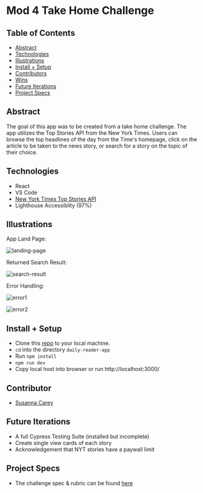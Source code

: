 # Mod 4 Take Home Challenge

## Table of Contents
  - [Abstract](#abstract)
  - [Technologies](#technologies)
  - [Illustrations](#illustrations)
  - [Install + Setup](#set-up)
  - [Contributors](#contributors)
  - [Wins](#wins)
  - [Future Iterations](#future-iterations)
  - [Project Specs](#project-specs)

## Abstract
The goal of this app was to be created from a take home challenge. The app utilizes the Top Stories API from the New York Times. Users can browse the top headlines of the day from the Time's homepage, click on the article to be taken to the news story, or search for a story on the topic of their choice. 


## Technologies
  - React
  - VS Code
  - [New York Times Top Stories API](https://developer.nytimes.com/docs/top-stories-product/1/overview)
  - Lighthouse Accessiblity (97%)

## Illustrations

App Land Page:

![landing-page](https://user-images.githubusercontent.com/83846677/163568367-b3050387-d3d4-40e8-9a33-420927cd9fbb.png)

Returned Search Result:

![search-result](https://user-images.githubusercontent.com/83846677/163568375-54ac17de-2fc7-4368-a775-0443c6ce8b6c.png)

Error Handling:

![error1](https://user-images.githubusercontent.com/83846677/163568721-d9a4c652-0fa1-4d83-9e79-06e452b637d5.png)

![error2](https://user-images.githubusercontent.com/83846677/163568414-144f248b-4917-4576-a688-4560639f974e.png)


## Install + Setup
  - Clone this [repo](https://github.com/susannaopal/daily-reader-app) to your local machine.
  - `cd` into the directory `daily-reader-app`
  - Run `npm install`
  - `npm run dev`
  - Copy local host into browser or run http://localhost:3000/

## Contributor
  - [Susanna Carey](https://github.com/susannaopal)

## Future Iterations
  - A full Cypress Testing Suite (installed but incomplete)
  - Create single view cards of each story 
  - Acknowledgement that NYT stories have a paywall limit 


## Project Specs
  - The challenge spec & rubric can be found [here](https://www.google.com/url?q=https://mod4.turing.edu/projects/take_home/&sa=D&source=calendar&usd=2&usg=AOvVaw1GtOKy4X9E8REw0yVV_1Oe)
